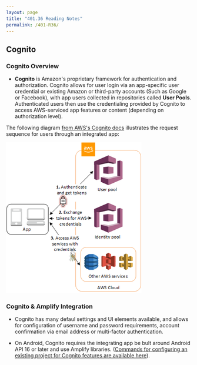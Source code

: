 ```yaml
---
layout: page
title: "401.36 Reading Notes"
permalink: /401-R36/
---
```


## Cognito

### Cognito Overview

* **Cognito** is Amazon's proprietary framework for authentication and authorization. Cognito allows for user login via an app-specific user credential or existing Amazon or third-party accounts (Such as Google or Facebook), with app users collected in  repositories called **User Pools**. Authenticated users then use the credentialing provided by Cognito to access AWS-serviced app features or content (depending on authorization level).

The following diagram [from AWS's Cognito docs](https://docs.aws.amazon.com/cognito/latest/developerguide/what-is-amazon-cognito.html) illustrates the request sequence for users through an integrated app:

![Cognito Auth/Auth pathway](./scenario-cup-cib2.png)

### Cognito & Amplify Integration

* Cognito has many defaul settings and UI elements available, and allows for configuration of username and password requirements, account confirmation via email address or multi-factor authentication.

* On Android, Cognito requires the integrating app be bult around Android API 16 or later and use Amplify libraries. ([Commands for configuring an existing project for Cognito features are available here](https://docs.amplify.aws/lib/auth/getting-started/q/platform/android/#goal)).
